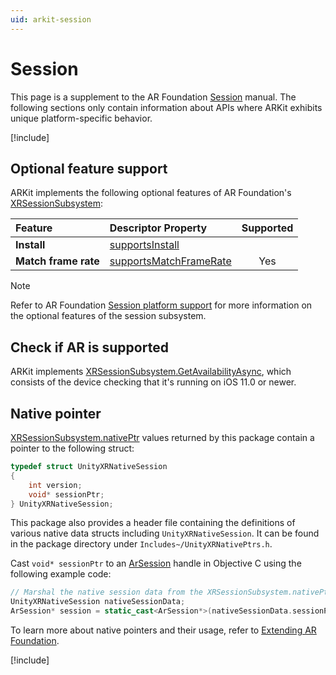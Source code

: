 ```yaml
---
uid: arkit-session
---
```

# Session

This page is a supplement to the AR Foundation [Session](xref:arfoundation-session) manual. The following sections only contain information about APIs where ARKit exhibits unique platform-specific behavior.

[!include[](snippets/arf-docs-tip.md)]

## Optional feature support

ARKit implements the following optional features of AR Foundation's [XRSessionSubsystem](xref:UnityEngine.XR.ARSubsystems.XRSessionSubsystem):

| Feature | Descriptor Property | Supported |
| :------ | :--------------- | :--------: |
| **Install** | [supportsInstall](xref:UnityEngine.XR.ARSubsystems.XRSessionSubsystemDescriptor.supportsInstall) | |
| **Match frame rate** | [supportsMatchFrameRate](xref:UnityEngine.XR.ARSubsystems.XRSessionSubsystemDescriptor.supportsMatchFrameRate) | Yes |

> [!NOTE]
> Refer to AR Foundation [Session platform support](xref:arfoundation-session-platform-support) for more information on the optional features of the session subsystem.

## Check if AR is supported

ARKit implements [XRSessionSubsystem.GetAvailabilityAsync](xref:UnityEngine.XR.ARSubsystems.XRSessionSubsystem.GetAvailabilityAsync), which consists of the device checking that it's running on iOS 11.0 or newer.

## Native pointer

[XRSessionSubsystem.nativePtr](xref:UnityEngine.XR.ARSubsystems.XRSessionSubsystem.nativePtr) values returned by this package contain a pointer to the following struct:

```c
typedef struct UnityXRNativeSession
{
    int version;
    void* sessionPtr;
} UnityXRNativeSession;
```

This package also provides a header file containing the definitions of various native data structs including `UnityXRNativeSession`. It can be found in the package directory under `Includes~/UnityXRNativePtrs.h`.

Cast `void* sessionPtr` to an [ArSession](https://developer.apple.com/documentation/arkit/arsession) handle in Objective C using the following example code:

```cpp
// Marshal the native session data from the XRSessionSubsystem.nativePtr in C#
UnityXRNativeSession nativeSessionData;
ArSession* session = static_cast<ArSession*>(nativeSessionData.sessionPtr);
```

To learn more about native pointers and their usage, refer to [Extending AR Foundation](xref:arfoundation-extensions).

[!include[](snippets/apple-arkit-trademark.md)]
